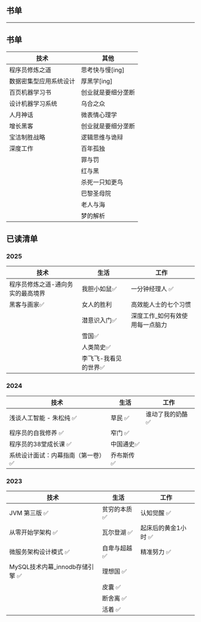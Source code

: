 ## 书单

---

## 书单

| 技术          | 其他         |
|-------------|------------|
| 程序员修炼之道     | 思考快与慢[ing] | 
| 数据密集型应用系统设计 | 厚黑学[ing]   |           
| 百页机器学习书     | 创业就是要细分垄断  |           
| 设计机器学习系统    | 乌合之众       |           
| 人月神话        | 微表情心理学     |           
| 增长黑客        | 创业就是要细分垄断  |           
| 宝洁制胜战略      | 逻辑思维与诡辩    |           
| 深度工作        | 百年孤独       |           
|             | 罪与罚        |           
|             | 红与黑        |            
|             | 杀死一只知更鸟    |             
|             | 巴黎圣母院      |              
|             | 老人与海       |              
|             | 梦的解析       |

## 已读清单

### 2025

| 技术                | 生活          | 工作               |
|-------------------|-------------|------------------|
| 程序员修炼之道-通向务实的最高境界 | 我胆小如鼠✅      | 一分钟经理人 ✅         |
| 黑客与画家✅            | 女人的胜利       | 高效能人士的七个习惯       |
|                   | 潜意识入门✅      | 深度工作_如何有效使用每一点脑力 |
|                   | 雪国✅         |
|                   | 人类简史✅       |                  |
|                   | 李飞飞-我看见的世界✅ |                  |

### 2024

| 技术                | 生活     | 工作        |
|-------------------|--------|-----------|
| 浅谈人工智能 - 朱松纯 ✅    | 草民 ✅   | 谁动了我的奶酪 ✅ |
| 程序员的自我修养 ✅        | 窄门 ✅   |           |
| 程序员的38堂成长课 ✅      | 中国通史✅  |           |
| 系统设计面试：内幕指南（第一卷）✅ | 乔布斯传 ✅ |           |

### 2023

| 技术                     | 生活      | 工作          |
|------------------------|---------|-------------|
| JVM 第三版 ✅              | 贫穷的本质 ✅ | 认知觉醒 ✅      |
| 从零开始学架构 ✅              | 瓦尔登湖 ✅  | 起床后的黄金1小时 ✅ |
| 微服务架构设计模式 ✅            | 自卑与超越 ✅ | 精准努力 ✅      |
| MySQL技术内幕_innodb存储引擎 ✅ | 理想国 ✅   |             |
|                        | 皮囊 ✅    |             |
|                        | 断舍离 ✅   |             |
|                        | 活着 ✅    |             |

